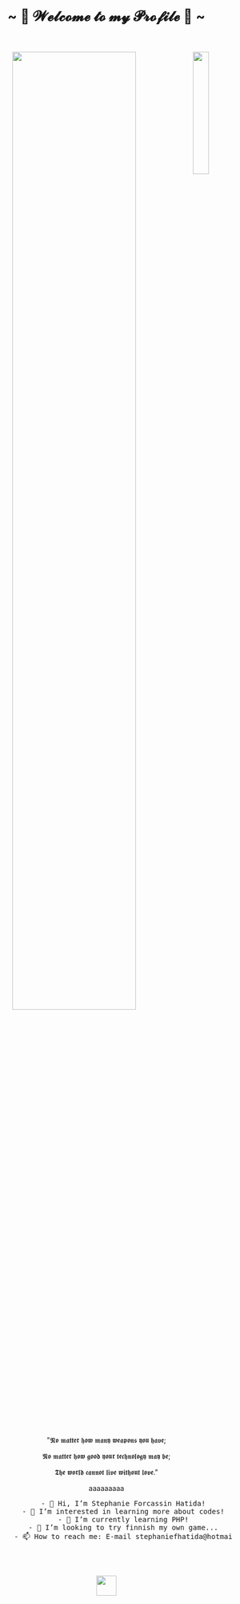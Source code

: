 <!---
Stephia/Stephia is a ✨ special ✨ repository because its `README.md` (this file) appears on your GitHub profile.
You can click the Preview link to take a look at your changes.
--->
<body>
  <center>
    <h1 align="center">~ 🍥 𝓦𝓮𝓵𝓬𝓸𝓶𝓮 𝓽𝓸 𝓶𝔂 𝓟𝓻𝓸𝓯𝓲𝓵𝓮 🐰 ~</h1>
      <br>
    <div align="center">
      <br>
    <img src="https://github.com/innng/innng/assets/26755058/5e0ce0fb-c544-4f8c-a307-5849165746d0" width="25%" align="right" />
    <img src="https://readme-typing-svg.demolab.com?font=Inconsolata&weight=500&size=50&duration=4000&pause=300&color=A7A459&center=true&vCenter=true&multiline=true&repeat=false&random=false&width=1300&height=140&lines=Howdy+humans!;I'm+Stephanie%2C+a+simple+and+artistic+girl+%E2%9C%A9" width="70%" />
    <br><br>
      <p>"𝕹𝖔 𝖒𝖆𝖙𝖙𝖊𝖗 𝖍𝖔𝖜 𝖒𝖆𝖓𝖞 𝖜𝖊𝖆𝖕𝖔𝖓𝖘 𝖞𝖔𝖚 𝖍𝖆𝖛𝖊;</p>
      <p>𝕹𝖔 𝖒𝖆𝖙𝖙𝖊𝖗 𝖍𝖔𝖜 𝖌𝖔𝖔𝖉 𝖞𝖔𝖚𝖗 𝖙𝖊𝖈𝖍𝖓𝖔𝖑𝖔𝖌𝖞 𝖒𝖆𝖞 𝖇𝖊;</p>
      <p>𝕿𝖍𝖊 𝖜𝖔𝖗𝖑𝖉 𝖈𝖆𝖓𝖓𝖔𝖙 𝖑𝖎𝖛𝖊 𝖜𝖎𝖙𝖍𝖔𝖚𝖙 𝖑𝖔𝖛𝖊."</p>
      <p><a [href="https://www.youtube.com/watch?v=CFlhlZbeKgE](https://www.youtube.com/playlist?list=PLpJl5XaLHtLX-pDk4kctGxtF4nq6BIyjg)"> aaaaaaaaa </a><p>
    <pre>
        - 👋 Hi, I’m Stephanie Forcassin Hatida!
        - 👀 I’m interested in learning more about codes!
        - 🌱 I’m currently learning PHP!
        - 💞️ I’m looking to try finnish my own game...
        - 📫 How to reach me: E-mail stephaniefhatida@hotmail.com
    </pre>
    <br><br>
    <img src="https://raw.githubusercontent.com/innng/innng/master/assets/kyubey.gif" height="40" />
    <br><br><br>


      
  </div>
  </center>
</body>
